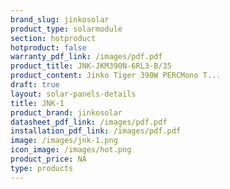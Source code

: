 ```yaml
---
brand_slug: jinkosolar
product_type: solarmodule
section: hotproduct
hotproduct: false
warranty_pdf_link: /images/pdf.pdf
product_title: JNK-JKM390N-6RL3-B/35
product_content: Jinko Tiger 390W PERCMono T...
draft: true
layout: solar-panels-details
title: JNK-1
product_brand: jinkosolar
datasheet_pdf_link: /images/pdf.pdf
installation_pdf_link: /images/pdf.pdf
image: /images/jnk-1.png
icon_image: /images/hot.png
product_price: NA
type: products
---
```

